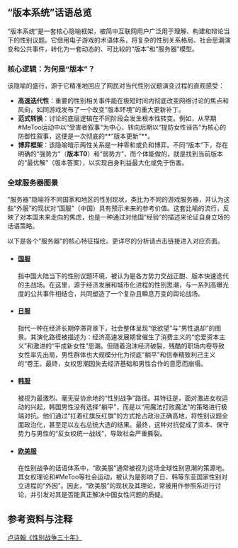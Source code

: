 ## **“版本系统”话语总览**

“版本系统”是一套核心隐喻框架，被简中互联网用户广泛用于理解、构建和辩论当下的性别议题。它借用电子游戏的术语体系，将复杂的性别关系格局、社会思潮演变和公共事件，转化为一套动态的、可比较的“版本”和“服务器”模型。

### **核心逻辑：为何是“版本”？**

该隐喻的盛行，源于它精准地回应了网民对当代性别议题演变过程的直观感受：

  * **高速迭代性**：重要的性别相关事件能在极短时间内彻底改变网络讨论的焦点和风向，如同游戏发布了一个改变“版本环境”的重大更新补丁。
  * **范式转换**：讨论的底层逻辑在不同阶段会发生根本性转变。例如，从早期\#MeToo运动中以“受害者叙事”为中心，转向后期以“提防女性诬告”为核心的防御性叙事，这便是一次彻底的**“版本更新”**。
  * **博弈框架**：该隐喻暗示两性关系是一种零和或负和博弈。不同“版本”下，存在明确的“强势方”（**版本T0**）和“弱势方”，而个体能做的，就是找到当前版本的“最优解”（版本答案），以实现自身利益最大化或免于伤害。

### **全球服务器图景**

“服务器”隐喻将不同国家和地区的性别现状，类比为不同的游戏服务器，并认为这些“外服”的现状对“国服”（中国）具有预示未来的参考价值。这套比喻的流行，反映了对本国未来走向的焦虑，也是一种通过对他国“经验”的描述来论证自身立场的话语策略。

以下是各个“服务器”的核心特征描绘。更详尽的分析请点击链接进入对应页面。

  * #### **[国服]()**

    指中国大陆当下的性别议题环境，被认为是各方势力交战正酣、版本快速迭代的主战场。在这里，源于经济发展和城市化进程的性别思潮，与一系列高曝光度的公共事件相结合，共同塑造了一个复杂且瞬息万变的舆论战场。

  * #### **[日服](./japan.md)**

    指代一种在经济长期停滞背景下，社会整体呈现“低欲望”与“男性退却”的图景。其演化路径被描述为：经济高速发展期曾催生了消费主义的“恋爱资本主义”和激进的“平成新女性”思潮。但随着泡沫经济破裂，残酷的职场内卷导致女性率先出局，男性群体也大规模分化为彻底“躺平”和信奉精致利己主义的“卷王。最终，女权思潮因失去经济基础和男性合作的意愿而崩塌。

  * #### **[韩服](./korea.md)**

    被视为最激烈、毫无妥协余地的“性别战争”路径。其特征是，面对激进女权运动的兴起，韩国男性没有选择“躺平”，而是以“用魔法打败魔法”的策略进行极端对抗。他们通过“扛着红旗反红旗”的方式抢占政治正确高地，将性别议题全面政治化，甚至足以左右总统大选的结果。最终，这种对抗促成了资本、保守势力与男性的“反女权统一战线”，导致社会严重撕裂。

  * #### **[欧美服](./western.md)**

    在性别战争的话语体系中，“欧美服”通常被视为这场全球性别思潮的策源地。其女权理论和#MeToo等社会运动，被认为是影响了日、韩等东亚国家性别对立进程的“外因”。因此，“欧美服”的现状及其理论，常被用作参照系进行讨论，并引发对其是否能真正解决中国女性问题的质疑。

## 参考资料与注释

[卢诗翰《性别战争三十年》](https://zhuanlan.zhihu.com/p/410055033)